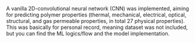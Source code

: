 A vanilla 2D-convolutional neural network (CNN) was implemented, aiming for predicting polymer properties (thermal, mechanical, electrical, optical, structural, and gas permeable properties, in total 27 physical properties). This was basically for personal record, meaning dataset was not included, but you can find the ML logics/flow and the model implementation. 

